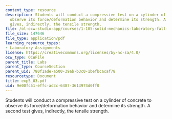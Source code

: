 ```yaml
---
content_type: resource
description: Students will conduct a compressive test on a cylinder of concrete to
  observe its force/deformation behavior and determine its strength. A second test
  gives, indirectly, the tensile strength.
file: /ol-ocw-studio-app/courses/1-105-solid-mechanics-laboratory-fall-2003/9e00fc51effcad3c64873613974d0ff0_exp5_03.pdf
file_size: 147646
file_type: application/pdf
learning_resource_types:
- Laboratory Assignments
license: https://creativecommons.org/licenses/by-nc-sa/4.0/
ocw_type: OCWFile
parent_title: Labs
parent_type: CourseSection
parent_uid: 780f1ade-a500-39ab-b3c0-1befbcacaf78
resourcetype: Document
title: exp5_03.pdf
uid: 9e00fc51-effc-ad3c-6487-3613974d0ff0
---
```

Students will conduct a compressive test on a cylinder of concrete to observe its force/deformation behavior and determine its strength. A second test gives, indirectly, the tensile strength.
